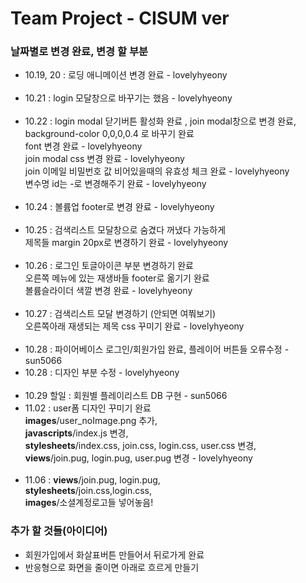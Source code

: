# Team Project - CISUM ver

### 날짜별로 변경 완료, 변경 할 부분

- 10.19, 20 : 로딩 애니메이션 변경 완료 - lovelyhyeony  
  <br/>
- 10.21 : login 모달창으로 바꾸기는 했음 - lovelyhyeony  
  <br/>
- 10.22 : login modal 닫기버튼 활성화 완료 , join modal창으로 변경 완료,  
   background-color 0,0,0,0.4 로 바꾸기 완료  
   font 변경 완료 - lovelyhyeony  
   join modal css 변경 완료 - lovelyhyeony  
   join 이메일 비밀번호 값 비어있을때의 유효성 체크 완료 - lovelyhyeony  
   변수명 id는 -로 변경해주기 완료 - lovelyhyeony  
  <br/>
- 10.24 : 볼륨업 footer로 변경 완료 - lovelyhyeony  
  <br/>
- 10.25 : 검색리스트 모달창으로 숨겼다 꺼냈다 가능하게  
  제목들 margin 20px로 변경하기 완료 - lovelyhyeony  
  <br/>
- 10.26 : 로그인 토글아이콘 부분 변경하기 완료  
  오른쪽 메뉴에 있는 재생바들 footer로 옮기기 완료  
  볼륨슬라이더 색깔 변경 완료 - lovelyhyeony  
  <br/>
- 10.27 : 검색리스트 모달 변경하기 (안되면 여쭤보기)  
  오른쪽아래 재생되는 제목 css 꾸미기 완료 - lovelyhyeony  
  <br/>
- 10.28 : 파이어베이스 로그인/회원가입 완료,
  플레이어 버튼들 오류수정 - sun5066
- 10.28 : 디자인 부분 수정 - lovelyhyeony  
  <br/>
- 10.29 할일 : 회원별 플레이리스트 DB 구현 - sun5066
- 11.02 : user폼 디자인 꾸미기 완료  
  **images**/user_noImage.png 추가,  
  **javascripts**/index.js 변경,  
  **stylesheets**/index.css, join.css, login.css, user.css 변경,  
  **views**/join.pug, login.pug, user.pug 변경 - lovelyhyeony  
  <br/>
- 11.06 : **views**/join.pug, login.pug,  
  **stylesheets**/join.css,login.css,  
  **images**/소셜계정로고들 넣어놓음!

### 추가 할 것들(아이디어)

- 회원가입에서 화살표버튼 만들어서 뒤로가게 완료
- 반응형으로 화면을 줄이면 아래로 흐르게 만들기
